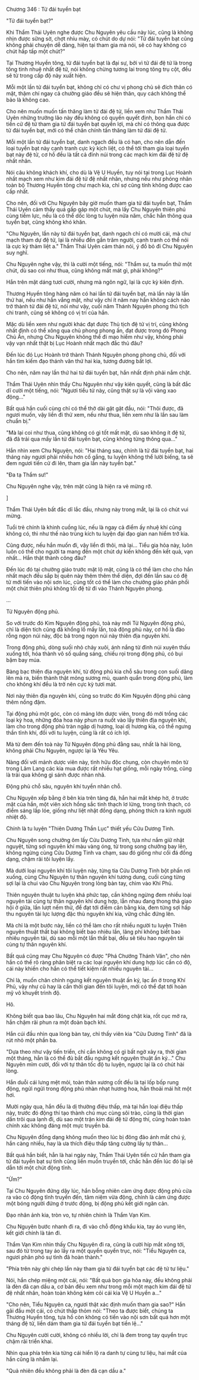




Chương 346 : Tử đái tuyển bạt


"Tử đái tuyển bạt?"

Khi Thẩm Thái Uyên nghe được Chu Nguyên yêu cầu này lúc, cũng là không nhịn được sững sờ, chợt nhíu mày, có chút do dự nói: "Tử đái tuyển bạt cũng không phải chuyện dễ dàng, hiện tại tham gia mà nói, sẽ có hay không có chút hấp tấp một chút?"

Tại Thương Huyền tông, tử đái tuyển bạt là đại sự, bởi vì tử đái đệ tử là trong tông tinh nhuệ nhất đệ tử, nói không chừng tương lai trong tông trụ cột, đều sẽ từ trong cấp độ này xuất hiện.

Mỗi một lần tử đái tuyển bạt, không chỉ có chư vị phong chủ sẽ đích thân có mặt, thậm chí ngay cả chưởng giáo đều sẽ hiện thân, quy cách không thể bảo là không cao.

Cho nên muốn muốn tấn thăng làm tử đái đệ tử, liền xem như Thẩm Thái Uyên những trưởng lão này đều không có quyền quyết định, bọn hắn chỉ có tiến cử đệ tử tham gia tử đái tuyển bạt quyền lợi, mà chỉ có thông qua được tử đái tuyển bạt, mới có thể chân chính tấn thăng làm tử đái đệ tử.

Mỗi một lần tử đái tuyển bạt, danh ngạch đều là có hạn, cho nên dẫn đến loại tuyển bạt này cạnh tranh cực kỳ kịch liệt, có thể tới tham gia loại tuyển bạt này đệ tử, cơ hồ đều là tất cả đỉnh núi trong các mạch kim đái đệ tử đệ nhất nhân.

Nói câu không khách khí, cho dù là Vệ U Huyền, tuy nói tại trong Lục Hoành nhất mạch xem như kim đái đệ tử đệ nhất nhân, nhưng nếu như phóng nhãn toàn bộ Thương Huyền tông chư mạch kia, chỉ sợ cũng tính không được cao cấp nhất.

Cho nên, đối với Chu Nguyên bây giờ muốn tham gia tử đái tuyển bạt, Thẩm Thái Uyên cảm thấy quá gấp gáp một chút, mà lấy Chu Nguyên thiên phú cùng tiềm lực, nếu là có thể dốc lòng tu luyện nửa năm, chắc hẳn thông qua tuyển bạt, cũng không khó khăn.

"Chu Nguyên, lần này tử đái tuyển bạt, danh ngạch chỉ có mười cái, mà chư mạch tham dự đệ tử, lại là nhiều đến gần trăm người, cạnh tranh có thể nói là cực kỳ thảm liệt a." Thẩm Thái Uyên cảm thán nói, ý đồ bỏ đi Chu Nguyên suy nghĩ.

Chu Nguyên nghe vậy, thì là cười một tiếng, nói: "Thẩm sư, ta muốn thử một chút, dù sao coi như thua, cũng không mất mát gì, phải không?"

Hắn trên mặt dáng tươi cười, nhưng mà ngôn ngữ, lại là cực kỳ kiên định.

Thương Huyền tông hàng năm có hai lần tử đái tuyển bạt, mà lần này là lần thứ hai, nếu như hắn vắng mặt, như vậy chí ít năm nay hắn không cách nào trở thành tử đái đệ tử, nói như vậy, cuối năm Thánh Nguyên phong thủ tịch chi tranh, cũng sẽ không có vị trí của hắn.

Mặc dù liền xem như người khác đạt được Thủ tịch đệ tử vị trí, cũng không nhất định có thể xông qua chủ phong phong ấn, đạt được trong đó Phong Chủ Ấn, nhưng Chu Nguyên không thể đi mạo hiểm như vậy, không phải vậy vạn nhất thật bị Lục Hoành nhất mạch đắc thủ đâu?

Đến lúc đó Lục Hoành trở thành Thánh Nguyên phong phong chủ, đối với hắn tìm kiếm đạo thánh văn thứ hai kia, tương đương bất lợi.

Cho nên, năm nay lần thứ hai tử đái tuyển bạt, hắn nhất định phải nắm chặt.

Thẩm Thái Uyên nhìn thấy Chu Nguyên như vậy kiên quyết, cũng là bất đắc dĩ cười một tiếng, nói: "Ngươi tiểu tử này, cũng thật sự là vội vàng xao động..."

Bất quá hắn cuối cùng chỉ có thể thở dài gật gật đầu, nói: "Thôi được, đã ngươi muốn, vậy liền đi thử xem, nếu như thua, liền xem như là lần sau làm chuẩn bị."

"Mà lại coi như thua, cũng không có gì tốt mất mặt, dù sao không ít đệ tử, đã đã trải qua mấy lần tử đái tuyển bạt, cũng không từng thông qua..."

Hắn nhìn xem Chu Nguyên, nói: "Hai tháng sau, chính là tử đái tuyển bạt, hai tháng này ngươi phải nhiều hơn cố gắng, tu luyện không thể lười biếng, ta sẽ đem ngươi tiến cử đi lên, tham gia lần này tuyển bạt."

"Đa tạ Thẩm sư!"

Chu Nguyên nghe vậy, trên mặt cũng là hiện ra vẻ mừng rỡ.

]

Thẩm Thái Uyên bất đắc dĩ lắc đầu, nhưng này trong mắt, lại là có chút vui mừng.

Tuổi trẻ chính là khinh cuồng lúc, nếu là ngay cả điểm ấy nhuệ khí cũng không có, thì như thế nào trùng kích tu luyện đại đạo gian nan hiểm trở kia.

Cũng được, nếu hắn muốn đi, vậy liền đi thôi, mà lại... Tiểu gia hỏa này, luôn luôn có thể cho người ta mang đến một chút dự kiến không đến kết quả, vạn nhất... Hắn thật thành công đâu?

Đến lúc đó tại chưởng giáo trước mặt lộ mặt, cũng là có thể làm cho cho hắn nhất mạch đều sắp bị quên này thêm thêm thể diện, đợi đến lần sau có đệ tử mới tiến vào nội sơn lúc, cũng tốt có thể làm cho chưởng giáo phân phối một chút thiên phú không tồi đệ tử đi vào Thánh Nguyên phong.

...

Tử Nguyên động phủ.

So với trước đó Kim Nguyên động phủ, toà này mới Tử Nguyên động phủ, chỉ là diện tích cũng đã khổng lồ mấy lần, toà động phủ này, cơ hồ là đào rỗng ngọn núi này, độc bá trong ngọn núi này thiên địa nguyên khí.

Trong động phủ, dòng suối nhỏ chảy xuôi, ánh nắng từ đỉnh núi xuyên thấu xuống tới, hóa thành vô số quầng sáng, chiếu rọi trong động phủ, có bụi bặm bay múa.

Bàng bạc thiên địa nguyên khí, từ động phủ kia chỗ sâu trong con suối dâng lên mà ra, biến thành thật mỏng sương mù, quanh quẩn trong động phủ, làm cho không khí đều là trở nên cực kỳ tươi mát.

Nơi này thiên địa nguyên khí, cũng so trước đó Kim Nguyên động phủ càng thêm nồng đậm.

Tại động phủ một góc, còn có mảng lớn dược viên, trong đó mới trồng các loại kỳ hoa, những đóa hoa này phun ra nuốt vào lấy thiên địa nguyên khí, làm cho trong động phủ tràn ngập dị hương, loại dị hương kia, có thể ngưng thần tĩnh khí, đối với tu luyện, cũng là rất có ích lợi.

Mà từ đem đến toà này Tử Nguyên động phủ đằng sau, nhất là hài lòng, không phải Chu Nguyên, ngược lại là Yêu Yêu.

Nàng đối với mảnh dược viên này, tình hữu độc chung, còn chuyên môn từ trong Lâm Lang các kia mua được rất nhiều hạt giống, mỗi ngày trồng, cũng là trải qua không gì sánh được nhàn nhã.

Động phủ chỗ sâu, nguyên khí tuyền nhãn chỗ.

Chu Nguyên xếp bằng ở bên kia trên tảng đá, hắn hai mắt khép hờ, ở trước mặt của hắn, một viên xích hồng sắc tinh thạch lơ lửng, trong tinh thạch, có điểm sáng lấp lóe, giống như liệt nhật đồng dạng, phóng thích ra kinh người nhiệt độ.

Chính là tu luyện "Thiên Dương Thần Lục" thiết yếu Cửu Dương Tinh.

Chu Nguyên song chưởng ôm lấy Cửu Dương Tinh, tựa như nắm giữ nhật nguyệt, từng sợi nguyên khí màu vàng óng, từ trong song chưởng bay lên, không ngừng cùng Cửu Dương Tinh va chạm, sau đó giống như cối đá đồng dạng, chậm rãi tôi luyện lấy.

Mà dưới loại nguyên khí tôi luyện này, từng tia Cửu Dương Tinh bột phấn rơi xuống, cùng Chu Nguyên tự thân nguyên khí tương dung, cuối cùng từng sợi lại là chui vào Chu Nguyên trong lòng bàn tay, chìm vào Khí Phủ.

Thiên nguyên thuật tu luyện khá phức tạp, cần không ngừng đem nhiều loại nguyên tài cùng tự thân nguyên khí dung hợp, lẫn nhau đang thong thả giao hội ở giữa, lần lượt nếm thử, để đạt tới điểm cân bằng kia, đem từng sợi hấp thu nguyên tài lực lượng đặc thù nguyên khí kia, vững chắc đứng lên.

Mà chỉ là một bước này, liền có thể làm cho rất nhiều người tu luyện Thiên nguyên thuật thất bại không biết bao nhiêu lần, lãng phí không biết bao nhiêu nguyên tài, dù sao mỗi một lần thất bại, đều sẽ tiêu hao nguyên tài cùng tự thân nguyên khí.

Bất quá cũng may Chu Nguyên có được "Phá Chướng Thánh Văn", cho nên hắn có thể rõ ràng phân biệt ra các loại nguyên khí dung hợp lúc cần có độ, cái này khiến cho hắn có thể tiết kiệm rất nhiều nguyên tài...

Chỉ là, muốn chân chính ngưng kết nguyên thuật ấn ký, lạc ấn ở trong Khí Phủ, vậy như cũ hay là cần thời gian đến tôi luyện, mới có thể đạt tới hoàn mỹ vô khuyết trình độ.

Hô.

Không biết qua bao lâu, Chu Nguyên hai mắt đóng chặt kia, rốt cục mở ra, hắn chậm rãi phun ra một đoàn bạch khí.

Hắn cúi đầu nhìn qua lòng bàn tay, chỉ thấy viên kia "Cửu Dương Tinh" đã là rút nhỏ một phần ba.

"Dựa theo như vậy tiến triển, chỉ cần không có gì bất ngờ xảy ra, thời gian một tháng, hẳn là có thể đủ bắt đầu ngưng kết nguyên thuật ấn ký..." Chu Nguyên mỉm cười, đối với tự thân tốc độ tu luyện, ngược lại là có chút hài lòng.

Hắn duỗi cái lưng mệt mỏi, toàn thân xương cốt đều là tại lốp bốp rung động, ngửi ngửi trong động phủ nhàn nhạt hương hoa, hắn thoải mái hít một hơi.

Mười ngày qua, hắn đều là dị thường điệu thấp, mà tại hắn loại điệu thấp này, trước đó động thí tạo thành chú mục cùng sôi trào, cũng là thời gian dần trôi qua lạnh đi, dù sao một trận kim đái đệ tử động thí, cũng hoàn toàn chính xác không đáng một mực truyền bá.

Chu Nguyên đồng dạng không muốn theo lúc bị đông đảo ánh mắt chú ý, hắn càng nhiều, hay là ưa thích điệu thấp tăng cường lấy tự thân...

Bất quá hắn biết, hẳn là hai ngày này, Thẩm Thái Uyên tiến cử hắn tham gia tử đái tuyển bạt sự tình cũng liền muốn truyền tới, chắc hẳn đến lúc đó lại sẽ dẫn tới một chút động tĩnh.

"Ừm?"

Tại Chu Nguyên đứng dậy lúc, hắn bỗng nhiên cảm ứng được động phủ cửa ra vào có động tĩnh truyền đến, tâm niệm vừa động, chính là cảm ứng được một bóng người đứng ở trước động, bị động phủ kết giới ngăn cản.

Đạo nhân ảnh kia, tròn vo, tự nhiên chính là Thẩm Vạn Kim.

Chu Nguyên bước nhanh đi ra, đi vào chỗ động khẩu kia, tay áo vung lên, kết giới chính là tán đi.

Thẩm Vạn Kim nhìn thấy Chu Nguyên đi ra, cũng là cười híp mắt xông tới, sau đó từ trong tay áo lấy ra một quyển quyển trục, nói: "Tiểu Nguyên ca, ngươi phân phó sự tình đã hoàn thành."

"Phía trên này ghi chép lần này tham gia tử đái tuyển bạt các đệ tử tư liệu."

Nói, hắn chép miệng một cái, nói: "Bất quá bọn gia hỏa này, đều không phải là đèn đã cạn dầu a, cơ bản đều xem như trong mỗi một mạch kim đái đệ tử đệ nhất nhân, hoàn toàn không kém cỏi cái kia Vệ U Huyền a..."

"Cho nên, Tiểu Nguyên ca, ngươi thật xác định muốn tham gia sao?" Hắn gãi đầu một cái, có chút thấp thỏm nói: "Theo ta được biết, chúng ta Thương Huyền tông, tựa hồ còn không có tiến vào nội sơn bất quá hơn một tháng đệ tử, liền dám tham gia tử đái tuyển bạt tiền lệ..."

Chu Nguyên cười cười, không có nhiều lời, chỉ là đem trong tay quyển trục chậm rãi triển khai.

Nhìn qua phía trên kia từng cái hiển lộ ra danh tự cùng tư liệu, hai mắt của hắn cũng là nhắm lại.

"Quả nhiên đều không phải là đèn đã cạn dầu a."




